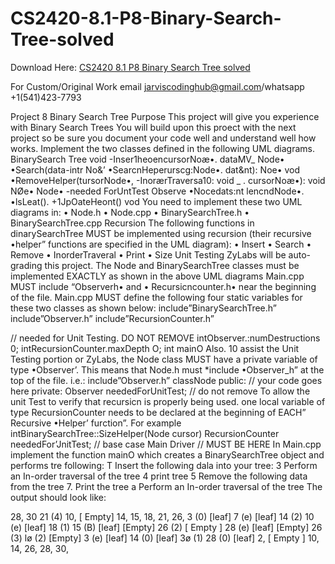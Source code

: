 # CS2420-8.1-P8-Binary-Search-Tree-solved

Download Here: [CS2420 8.1 P8 Binary Search Tree solved](https://jarviscodinghub.com/assignment/8-1-p8-binary-search-tree-solution/)

For Custom/Original Work email jarviscodinghub@gmail.com/whatsapp +1(541)423-7793

Project 8 Binary Search Tree
Purpose
This project will give you experience with Binary Search Trees You will build upon this proect with the next project so be sure you
document your code well and understand well how works.
Implement the two classes defined in the following UML diagrams.
BinarySearch Tree
void
-Inser1heoencursorNoæ•. dataMV_ Node•
•Search(data-intr No&’
•SearcnHeperurscg:Node•. dat&nt): Noe•
vod
•RemoveHelper(tursorNode•,
-InorærTraversa10:
void
_ . cursorNoæ•): void
NØe•
Node•
-needed ForUntTest Observe
•Nocedats:nt lencndNode•.
•lsLeat().
+1JpOateHeont() vod
You need to implement these two UML diagrams in:
• Node.h
• Node.cpp
• BinarySearchTree.h
• BinarySearchTree.cpp
Recursion
The following functions in dinarySearchTree MUST be implemented using recursion (their recursive •helper” functions are specified in the
UML diagram):
• Insert
• Search
• Remove
• InorderTraveral
• Print
• Size
Unit Testing
ZyLabs will be auto-grading this project.
The Node and BinarySearchTree classes must be implemented EXACTLY as shown in the above UML diagrams
Main.cpp MUST include “Observerh• and • Recursicncounter.h• near the beginning of the file.
Main.cpp MUST define the following four static variables for these two classes as shown below:
include”BinarySearchTree.h”
include”Observer.h”
include”RecursionCounter.h”

// needed for Unit Testing. DO NOT REMOVE
intObserver.:numDestructions 0;
intRecursionCounter.maxDepth O;
int mainO
Also. 10 assist the Unit Testing portion or ZyLabs, the Node class MUST have a private variable of type •Observer’. This means that Node.h
must *include •Observer_h” at the top of the file. i.e.:
include”Observer.h”
classNode
public:
// your code goes here
private:
Observer neededForUnitTest;
// do not remove
To allow the unit Test to verify that recursicn is properly being used. one local variable of type RecursionCounter needs to be declared at the
beginning of EACH” Recursive •Helper’ furction”. For example
intBinarySearchTree::SizeHeIper(Node cursor)
RecursionCounter neededFor’JnitTest;
// base case
Main Driver
// MUST BE HERE
In Main.cpp implement the function mainO which creates a BinarySearchTree object and performs tre following:
T Insert the following dala into your tree:
3 Perform an In-order traversal of the tree
4 print tree
5 Remove the following data from the tree
7. Print the tree
a Perform an In-order traversal of the tree
The output should look like:

28, 30
21 (4)
10,
[ Empty]
14,
15,
18,
21,
26,
3 (0) [leaf]
7 (e) [leaf]
14 (2)
10 (e) [leaf]
18 (1)
15 (B) [leaf]
[Empty]
26 (2)
[ Empty ]
28 (e) [leaf]
[Empty]
26 (3)
lø (2)
[Empty]
3 (e) [leaf]
14 (0) [leaf]
3ø (1)
28 (0) [leaf]
2,
[ Empty ]
10, 14, 26,
28,
30,
